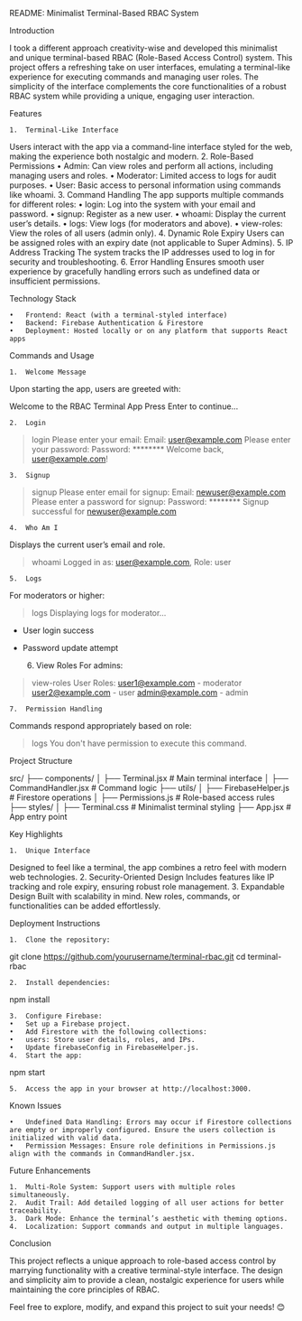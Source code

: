README: Minimalist Terminal-Based RBAC System

Introduction

I took a different approach creativity-wise and developed this minimalist and unique terminal-based RBAC (Role-Based Access Control) system. This project offers a refreshing take on user interfaces, emulating a terminal-like experience for executing commands and managing user roles. The simplicity of the interface complements the core functionalities of a robust RBAC system while providing a unique, engaging user interaction.

Features

	1.	Terminal-Like Interface
Users interact with the app via a command-line interface styled for the web, making the experience both nostalgic and modern.
	2.	Role-Based Permissions
	•	Admin: Can view roles and perform all actions, including managing users and roles.
	•	Moderator: Limited access to logs for audit purposes.
	•	User: Basic access to personal information using commands like whoami.
	3.	Command Handling
The app supports multiple commands for different roles:
	•	login: Log into the system with your email and password.
	•	signup: Register as a new user.
	•	whoami: Display the current user’s details.
	•	logs: View logs (for moderators and above).
	•	view-roles: View the roles of all users (admin only).
	4.	Dynamic Role Expiry
Users can be assigned roles with an expiry date (not applicable to Super Admins).
	5.	IP Address Tracking
The system tracks the IP addresses used to log in for security and troubleshooting.
	6.	Error Handling
Ensures smooth user experience by gracefully handling errors such as undefined data or insufficient permissions.

Technology Stack

	•	Frontend: React (with a terminal-styled interface)
	•	Backend: Firebase Authentication & Firestore
	•	Deployment: Hosted locally or on any platform that supports React apps

Commands and Usage

	1.	Welcome Message
Upon starting the app, users are greeted with:

Welcome to the RBAC Terminal App
Press Enter to continue...


	2.	Login

> login
Please enter your email: 
> Email: user@example.com
Please enter your password: 
> Password: ********
Welcome back, user@example.com!


	3.	Signup

> signup
Please enter email for signup:
> Email: newuser@example.com
Please enter a password for signup:
> Password: ********
Signup successful for newuser@example.com


	4.	Who Am I
Displays the current user’s email and role.

> whoami
Logged in as: user@example.com, Role: user


	5.	Logs
For moderators or higher:

> logs
Displaying logs for moderator...
- User login success
- Password update attempt


	6.	View Roles
For admins:

> view-roles
User Roles:
user1@example.com - moderator
user2@example.com - user
admin@example.com - admin


	7.	Permission Handling
Commands respond appropriately based on role:

> logs
You don't have permission to execute this command.

Project Structure

src/
├── components/
│   ├── Terminal.jsx          # Main terminal interface
│   ├── CommandHandler.jsx    # Command logic
├── utils/
│   ├── FirebaseHelper.js     # Firestore operations
│   ├── Permissions.js        # Role-based access rules
├── styles/
│   ├── Terminal.css          # Minimalist terminal styling
├── App.jsx                   # App entry point

Key Highlights

	1.	Unique Interface
Designed to feel like a terminal, the app combines a retro feel with modern web technologies.
	2.	Security-Oriented Design
Includes features like IP tracking and role expiry, ensuring robust role management.
	3.	Expandable Design
Built with scalability in mind. New roles, commands, or functionalities can be added effortlessly.

Deployment Instructions

	1.	Clone the repository:

git clone https://github.com/yourusername/terminal-rbac.git
cd terminal-rbac


	2.	Install dependencies:

npm install


	3.	Configure Firebase:
	•	Set up a Firebase project.
	•	Add Firestore with the following collections:
	•	users: Store user details, roles, and IPs.
	•	Update firebaseConfig in FirebaseHelper.js.
	4.	Start the app:

npm start


	5.	Access the app in your browser at http://localhost:3000.

Known Issues

	•	Undefined Data Handling: Errors may occur if Firestore collections are empty or improperly configured. Ensure the users collection is initialized with valid data.
	•	Permission Messages: Ensure role definitions in Permissions.js align with the commands in CommandHandler.jsx.

Future Enhancements

	1.	Multi-Role System: Support users with multiple roles simultaneously.
	2.	Audit Trail: Add detailed logging of all user actions for better traceability.
	3.	Dark Mode: Enhance the terminal’s aesthetic with theming options.
	4.	Localization: Support commands and output in multiple languages.

Conclusion

This project reflects a unique approach to role-based access control by marrying functionality with a creative terminal-style interface. The design and simplicity aim to provide a clean, nostalgic experience for users while maintaining the core principles of RBAC.

Feel free to explore, modify, and expand this project to suit your needs! 😊